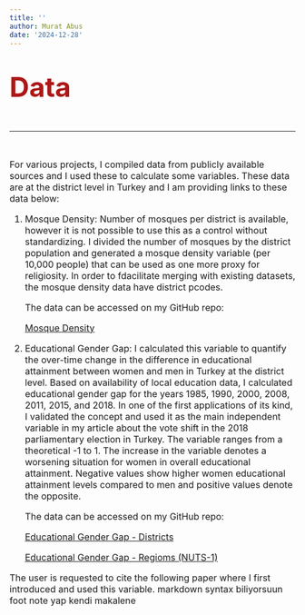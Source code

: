 ```yaml
---
title: ''
author: Murat Abus
date: '2024-12-28'
---
```


<font size="7"><h1 style="color:#ae1717;">Data</h1>
<hr/> </font>

<font size="3">

For various projects, I compiled data from publicly available sources and I used these to calculate some variables. These data are at the district level in Turkey and I am providing links to these data below: 

1. Mosque Density: Number of mosques per district is available, however it is not possible to use this as a control without standardizing. I divided the number of mosques by the district population and generated a mosque density variable (per 10,000 people) that can be used as one more proxy for religiosity. In order to fdacilitate merging with existing datasets, the mosque density data have district pcodes.

    The data can be accessed on my GitHub repo:
    
    [Mosque Density](https://github.com/murabus/mosque_density) 

2. Educational Gender Gap: I calculated this variable to quantify the over-time change in the difference in educational attainment between women and men in Turkey at the district level. Based on availability of local education data, I calculated educational gender gap for the years 1985, 1990, 2000, 2008, 2011, 2015, and 2018. In one of the first applications of its kind, I validated the concept and used it as the main independent variable in my article about the vote shift in the 2018 parliamentary election in Turkey. The variable ranges from a theoretical -1 to 1. The increase in the variable denotes a worsening situation for women in overall educational attainment. Negative values show higher women educational attainment levels compared to men and positive values denote the opposite. 

    The data can be accessed on my GitHub repo:
    
    [Educational Gender Gap - Districts](https://)
    
    [Educational Gender Gap - Regioms (NUTS-1)](https://)

The user is requested to cite the following paper where I first introduced and used this variable. markdown syntax biliyorsuun foot note yap kendi makalene 


</font>